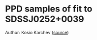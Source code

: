 # PPD samples of fit to SDSSJ0252+0039

Author: Kosio Karchev ([source](https://grappa-uva.slack.com/archives/GP8C2RH96/p1591320223007000))
